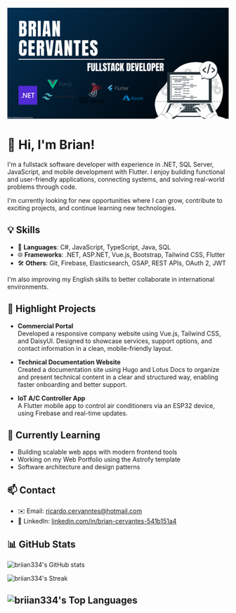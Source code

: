 ![Header](https://github.com/briian334/briian334/blob/master/BRIAN%20CERVANTES.png?raw=true)

# 👋 Hi, I'm Brian!

I'm a fullstack software developer with experience in .NET, SQL Server, JavaScript, and mobile development with Flutter. I enjoy building functional and user-friendly applications, connecting systems, and solving real-world problems through code.

I'm currently looking for new opportunities where I can grow, contribute to exciting projects, and continue learning new technologies.

## 💡 Skills

- 🔧 **Languages**: C#, JavaScript, TypeScript, Java, SQL
- 🌐 **Frameworks**: .NET, ASP.NET, Vue.js, Bootstrap, Tailwind CSS, Flutter
- 🛠️ **Others**: Git, Firebase, Elasticsearch, GSAP, REST APIs, OAuth 2, JWT

I'm also improving my English skills to better collaborate in international environments.

## 🚀 Highlight Projects

- **Commercial Portal**  
  Developed a responsive company website using Vue.js, Tailwind CSS, and DaisyUI. Designed to showcase services, support options, and contact information in a clean, mobile-friendly layout.

- **Technical Documentation Website**  
  Created a documentation site using Hugo and Lotus Docs to organize and present technical content in a clear and structured way, enabling faster onboarding and better support. 

- **IoT A/C Controller App**  
  A Flutter mobile app to control air conditioners via an ESP32 device, using Firebase and real-time updates.

## 🌱 Currently Learning

- Building scalable web apps with modern frontend tools
- Working on my Web Portfolio using the Astrofy template
- Software architecture and design patterns

## 📫 Contact

- ✉️ Email: [ricardo.cervanntes@hotmail.com](mailto:ricardo.cervanntes@hotmail.com)
- 💼 LinkedIn: [linkedin.com/in/brian-cervantes-541b151a4](https://www.linkedin.com/in/brian-cervantes-541b151a4)

## 📊 GitHub Stats

![briian334's GitHub stats](https://github-readme-stats.vercel.app/api?username=briian334&show_icons=true&theme=tokyonight)

![briian334's Streak](https://github-readme-streak-stats.herokuapp.com/?user=briian334&theme=tokyonight&hide_border=true)

![briian334's Top Languages](https://github-readme-stats.vercel.app/api/top-langs/?username=briian334&theme=tokyonight&show_icons=true&hide_border=true&layout=compact)
---
